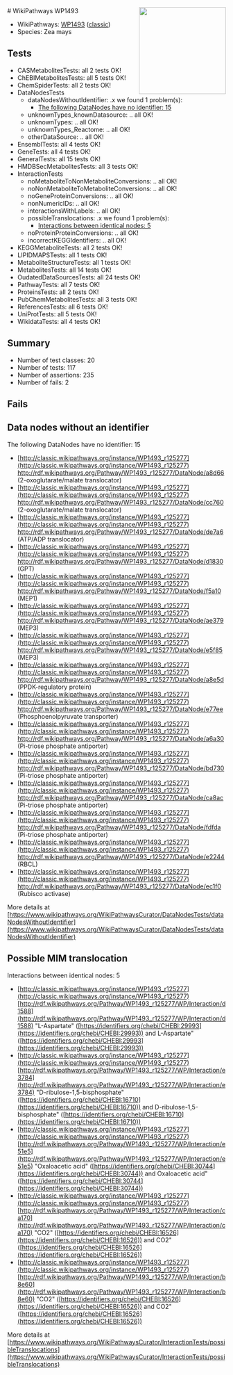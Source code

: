 <img style="float: right; width: 200px" src="https://upload.wikimedia.org/wikipedia/commons/thumb/8/83/Wplogo_with_text_500.png/640px-Wplogo_with_text_500.png" />
# WikiPathways WP1493

* WikiPathways: [WP1493](https://wikipathways.org/pathways/WP1493) ([classic](https://classic.wikipathways.org/instance/WP1493))
* Species: Zea mays
## Tests
* CASMetabolitesTests: all 2 tests OK!
* ChEBIMetabolitesTests: all 5 tests OK!
* ChemSpiderTests: all 2 tests OK!
* DataNodesTests
    * dataNodesWithoutIdentifier: .x we found 1 problem(s):
        * [The following DataNodes have no identifier: 15](#8792c495)
    * unknownTypes_knownDatasource: .. all OK!
    * unknownTypes: .. all OK!
    * unknownTypes_Reactome: .. all OK!
    * otherDataSource: .. all OK!
* EnsemblTests: all 4 tests OK!
* GeneTests: all 4 tests OK!
* GeneralTests: all 15 tests OK!
* HMDBSecMetabolitesTests: all 3 tests OK!
* InteractionTests
    * noMetaboliteToNonMetaboliteConversions: .. all OK!
    * noNonMetaboliteToMetaboliteConversions: .. all OK!
    * noGeneProteinConversions: .. all OK!
    * nonNumericIDs: .. all OK!
    * interactionsWithLabels: .. all OK!
    * possibleTranslocations: .x we found 1 problem(s):
        * [Interactions between identical nodes: 5](#1c11820a)
    * noProteinProteinConversions: .. all OK!
    * incorrectKEGGIdentifiers: .. all OK!
* KEGGMetaboliteTests: all 2 tests OK!
* LIPIDMAPSTests: all 1 tests OK!
* MetaboliteStructureTests: all 1 tests OK!
* MetabolitesTests: all 14 tests OK!
* OudatedDataSourcesTests: all 24 tests OK!
* PathwayTests: all 7 tests OK!
* ProteinsTests: all 2 tests OK!
* PubChemMetabolitesTests: all 3 tests OK!
* ReferencesTests: all 6 tests OK!
* UniProtTests: all 5 tests OK!
* WikidataTests: all 4 tests OK!


## Summary

* Number of test classes: 20
* Number of tests: 117
* Number of assertions: 235
* Number of fails: 2

## Fails

<a name="8792c495" />

## Data nodes without an identifier

The following DataNodes have no identifier: 15

* [http://classic.wikipathways.org/instance/WP1493_r125277](http://classic.wikipathways.org/instance/WP1493_r125277) http://rdf.wikipathways.org/Pathway/WP1493_r125277/DataNode/a8d66 (2-oxoglutarate/malate translocator)
* [http://classic.wikipathways.org/instance/WP1493_r125277](http://classic.wikipathways.org/instance/WP1493_r125277) http://rdf.wikipathways.org/Pathway/WP1493_r125277/DataNode/cc760 (2-oxoglutarate/malate translocator)
* [http://classic.wikipathways.org/instance/WP1493_r125277](http://classic.wikipathways.org/instance/WP1493_r125277) http://rdf.wikipathways.org/Pathway/WP1493_r125277/DataNode/de7a6 (ATP/ADP translocator)
* [http://classic.wikipathways.org/instance/WP1493_r125277](http://classic.wikipathways.org/instance/WP1493_r125277) http://rdf.wikipathways.org/Pathway/WP1493_r125277/DataNode/d1830 (GPT)
* [http://classic.wikipathways.org/instance/WP1493_r125277](http://classic.wikipathways.org/instance/WP1493_r125277) http://rdf.wikipathways.org/Pathway/WP1493_r125277/DataNode/f5a10 (MEP1)
* [http://classic.wikipathways.org/instance/WP1493_r125277](http://classic.wikipathways.org/instance/WP1493_r125277) http://rdf.wikipathways.org/Pathway/WP1493_r125277/DataNode/ae379 (MEP3)
* [http://classic.wikipathways.org/instance/WP1493_r125277](http://classic.wikipathways.org/instance/WP1493_r125277) http://rdf.wikipathways.org/Pathway/WP1493_r125277/DataNode/e5f85 (MEP3)
* [http://classic.wikipathways.org/instance/WP1493_r125277](http://classic.wikipathways.org/instance/WP1493_r125277) http://rdf.wikipathways.org/Pathway/WP1493_r125277/DataNode/a8e5d (PPDK-regulatory protein)
* [http://classic.wikipathways.org/instance/WP1493_r125277](http://classic.wikipathways.org/instance/WP1493_r125277) http://rdf.wikipathways.org/Pathway/WP1493_r125277/DataNode/e77ee (Phosphoenolpyruvate transporter)
* [http://classic.wikipathways.org/instance/WP1493_r125277](http://classic.wikipathways.org/instance/WP1493_r125277) http://rdf.wikipathways.org/Pathway/WP1493_r125277/DataNode/a6a30 (Pi-triose phosphate antiporter)
* [http://classic.wikipathways.org/instance/WP1493_r125277](http://classic.wikipathways.org/instance/WP1493_r125277) http://rdf.wikipathways.org/Pathway/WP1493_r125277/DataNode/bd730 (Pi-triose phosphate antiporter)
* [http://classic.wikipathways.org/instance/WP1493_r125277](http://classic.wikipathways.org/instance/WP1493_r125277) http://rdf.wikipathways.org/Pathway/WP1493_r125277/DataNode/ca8ac (Pi-triose phosphate antiporter)
* [http://classic.wikipathways.org/instance/WP1493_r125277](http://classic.wikipathways.org/instance/WP1493_r125277) http://rdf.wikipathways.org/Pathway/WP1493_r125277/DataNode/fdfda (Pi-triose phosphate antiporter)
* [http://classic.wikipathways.org/instance/WP1493_r125277](http://classic.wikipathways.org/instance/WP1493_r125277) http://rdf.wikipathways.org/Pathway/WP1493_r125277/DataNode/e2244 (RBCL)
* [http://classic.wikipathways.org/instance/WP1493_r125277](http://classic.wikipathways.org/instance/WP1493_r125277) http://rdf.wikipathways.org/Pathway/WP1493_r125277/DataNode/ec1f0 (Rubisco activase)


More details at [https://www.wikipathways.org/WikiPathwaysCurator/DataNodesTests/dataNodesWithoutIdentifier](https://www.wikipathways.org/WikiPathwaysCurator/DataNodesTests/dataNodesWithoutIdentifier)

<a name="1c11820a" />

## Possible MIM translocation

Interactions between identical nodes: 5

* [http://classic.wikipathways.org/instance/WP1493_r125277](http://classic.wikipathways.org/instance/WP1493_r125277) [http://rdf.wikipathways.org/Pathway/WP1493_r125277/WP/Interaction/d1588](http://rdf.wikipathways.org/Pathway/WP1493_r125277/WP/Interaction/d1588) "L-Aspartate" ([https://identifiers.org/chebi/CHEBI:29993](https://identifiers.org/chebi/CHEBI:29993)) and 
L-Aspartate" ([https://identifiers.org/chebi/CHEBI:29993](https://identifiers.org/chebi/CHEBI:29993))
* [http://classic.wikipathways.org/instance/WP1493_r125277](http://classic.wikipathways.org/instance/WP1493_r125277) [http://rdf.wikipathways.org/Pathway/WP1493_r125277/WP/Interaction/e3784](http://rdf.wikipathways.org/Pathway/WP1493_r125277/WP/Interaction/e3784) "D-ribulose-1,5-bisphosphate" ([https://identifiers.org/chebi/CHEBI:16710](https://identifiers.org/chebi/CHEBI:16710)) and 
D-ribulose-1,5-bisphosphate" ([https://identifiers.org/chebi/CHEBI:16710](https://identifiers.org/chebi/CHEBI:16710))
* [http://classic.wikipathways.org/instance/WP1493_r125277](http://classic.wikipathways.org/instance/WP1493_r125277) [http://rdf.wikipathways.org/Pathway/WP1493_r125277/WP/Interaction/e51e5](http://rdf.wikipathways.org/Pathway/WP1493_r125277/WP/Interaction/e51e5) "Oxaloacetic acid" ([https://identifiers.org/chebi/CHEBI:30744](https://identifiers.org/chebi/CHEBI:30744)) and 
Oxaloacetic acid" ([https://identifiers.org/chebi/CHEBI:30744](https://identifiers.org/chebi/CHEBI:30744))
* [http://classic.wikipathways.org/instance/WP1493_r125277](http://classic.wikipathways.org/instance/WP1493_r125277) [http://rdf.wikipathways.org/Pathway/WP1493_r125277/WP/Interaction/ca170](http://rdf.wikipathways.org/Pathway/WP1493_r125277/WP/Interaction/ca170) "CO2" ([https://identifiers.org/chebi/CHEBI:16526](https://identifiers.org/chebi/CHEBI:16526)) and 
CO2" ([https://identifiers.org/chebi/CHEBI:16526](https://identifiers.org/chebi/CHEBI:16526))
* [http://classic.wikipathways.org/instance/WP1493_r125277](http://classic.wikipathways.org/instance/WP1493_r125277) [http://rdf.wikipathways.org/Pathway/WP1493_r125277/WP/Interaction/b8e60](http://rdf.wikipathways.org/Pathway/WP1493_r125277/WP/Interaction/b8e60) "CO2" ([https://identifiers.org/chebi/CHEBI:16526](https://identifiers.org/chebi/CHEBI:16526)) and 
CO2" ([https://identifiers.org/chebi/CHEBI:16526](https://identifiers.org/chebi/CHEBI:16526))


More details at [https://www.wikipathways.org/WikiPathwaysCurator/InteractionTests/possibleTranslocations](https://www.wikipathways.org/WikiPathwaysCurator/InteractionTests/possibleTranslocations)


